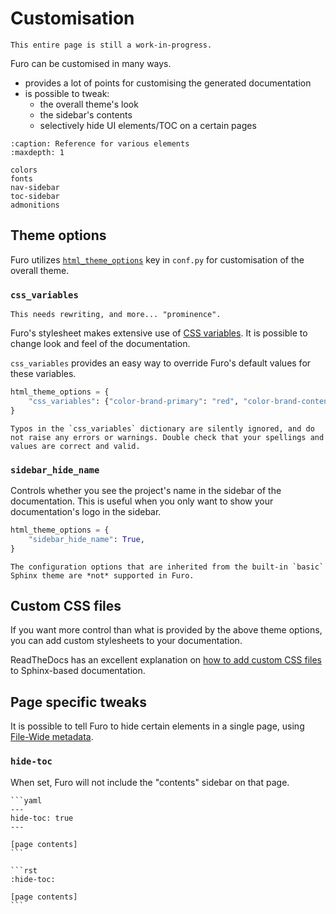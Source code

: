 # Customisation

```{todo}
This entire page is still a work-in-progress.
```

Furo can be customised in many ways.

- provides a lot of points for customising the generated documentation
- is possible to tweak:
  - the overall theme's look
  - the sidebar's contents
  - selectively hide UI elements/TOC on a certain pages

```{toctree}
:caption: Reference for various elements
:maxdepth: 1

colors
fonts
nav-sidebar
toc-sidebar
admonitions
```

## Theme options

Furo utilizes [`html_theme_options`][sphinx-html-theme-options] key in `conf.py` for customisation of the overall theme.

### `css_variables`

```{todo}
This needs rewriting, and more... "prominence".
```

Furo's stylesheet makes extensive use of [CSS variables][css-variables]. It is possible to change look and feel of the documentation.

`css_variables` provides an easy way to override Furo's default values for these variables.

```python
html_theme_options = {
    "css_variables": {"color-brand-primary": "red", "color-brand-content": "#CC3333",}
}
```

```{note}
Typos in the `css_variables` dictionary are silently ignored, and do not raise any errors or warnings. Double check that your spellings and values are correct and valid.
```

### `sidebar_hide_name`

Controls whether you see the project's name in the sidebar of the documentation. This is useful when you only want to show your documentation's logo in the sidebar.

```python
html_theme_options = {
    "sidebar_hide_name": True,
}
```

```{important}
The configuration options that are inherited from the built-in `basic` Sphinx theme are *not* supported in Furo.
```

## Custom CSS files

If you want more control than what is provided by the above theme options, you can add custom stylesheets to your documentation.

ReadTheDocs has an excellent explanation on [how to add custom CSS files][sphinx-custom-css] to Sphinx-based documentation.

## Page specific tweaks

It is possible to tell Furo to hide certain elements in a single page, using [File-Wide metadata][sphinx-file-wide-metadata].

### `hide-toc`

When set, Furo will not include the "contents" sidebar on that page.

````{tabbed} MyST (Markdown)
```yaml
---
hide-toc: true
---

[page contents]
```
````

````{tabbed} reStructuredText
```rst
:hide-toc:

[page contents]
```
````

[css-variables]: https://developer.mozilla.org/en-US/docs/Web/CSS/Using_CSS_custom_properties
[sphinx-html-theme-options]: https://www.sphinx-doc.org/en/master/usage/configuration.html#confval-html_theme_options
[sphinx-custom-css]: https://docs.readthedocs.io/en/stable/guides/adding-custom-css.html
[sphinx-file-wide-metadata]: https://www.sphinx-doc.org/en/master/usage/restructuredtext/field-lists.html#metadata
